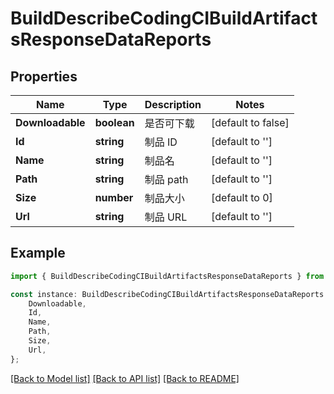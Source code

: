 # BuildDescribeCodingCIBuildArtifactsResponseDataReports


## Properties

Name | Type | Description | Notes
------------ | ------------- | ------------- | -------------
**Downloadable** | **boolean** | 是否可下载 | [default to false]
**Id** | **string** | 制品 ID | [default to '']
**Name** | **string** | 制品名 | [default to '']
**Path** | **string** | 制品 path | [default to '']
**Size** | **number** | 制品大小 | [default to 0]
**Url** | **string** | 制品 URL | [default to '']

## Example

```typescript
import { BuildDescribeCodingCIBuildArtifactsResponseDataReports } from './api';

const instance: BuildDescribeCodingCIBuildArtifactsResponseDataReports = {
    Downloadable,
    Id,
    Name,
    Path,
    Size,
    Url,
};
```

[[Back to Model list]](../README.md#documentation-for-models) [[Back to API list]](../README.md#documentation-for-api-endpoints) [[Back to README]](../README.md)
